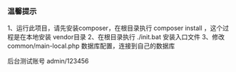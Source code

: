 ### 温馨提示

1、运行此项目，请先安装composer，在根目录执行 composer install ，这个过程是在本地安装 vendor目录
2、在根目录执行  ./init.bat  安装入口文件
3、修改 common/main-local.php 数据库配置，连接到自己的数据库

后台测试账号 admin/123456